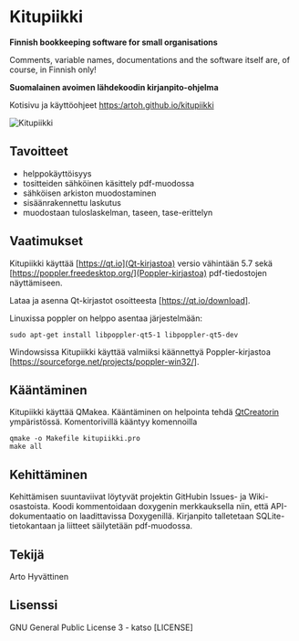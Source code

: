 # Kitupiikki

**Finnish bookkeeping software for small organisations**

Comments, variable names, documentations and the software itself are, of course, in Finnish only!


**Suomalainen avoimen lähdekoodin kirjanpito-ohjelma**

Kotisivu ja käyttöohjeet [https:/artoh.github.io/kitupiikki](https://artoh.github.io/kitupiikki)

![Kitupiikki](https://raw.githubusercontent.com/artoh/kitupiikki/master/kitupiikki/pic/aboutpossu.png)

## Tavoitteet

- helppokäyttöisyys
- tositteiden sähköinen käsittely pdf-muodossa
- sähköisen arkiston muodostaminen
- sisäänrakennettu laskutus
- muodostaan tuloslaskelman, taseen, tase-erittelyn

## Vaatimukset
Kitupiikki käyttää [https://qt.io](Qt-kirjastoa) versio vähintään 5.7 sekä [https://poppler.freedesktop.org/](Poppler-kirjastoa) pdf-tiedostojen näyttämiseen.

Lataa ja asenna Qt-kirjastot osoitteesta [https://qt.io/download].

Linuxissa poppler on helppo asentaa järjestelmään:
    
    sudo apt-get install libpoppler-qt5-1 libpoppler-qt5-dev

Windowsissa Kitupiikki käyttää valmiiksi käännettyä Poppler-kirjastoa [https://sourceforge.net/projects/poppler-win32/].

## Kääntäminen

Kitupiikki käyttää QMakea. Kääntäminen on helpointa tehdä [QtCreatorin](http://doc.qt.io/qtcreator/) ympäristössä. Komentorivillä kääntyy komennoilla

    qmake -o Makefile kitupiikki.pro
    make all
    
## Kehittäminen

Kehittämisen suuntaviivat löytyvät projektin GitHubin Issues- ja Wiki-osastoista. Koodi kommentoidaan doxygenin merkkauksella niin, että API-dokumentaatio on laadittavissa Doxygenillä. Kirjanpito talletetaan SQLite-tietokantaan ja liitteet säilytetään pdf-muodossa.

## Tekijä

Arto Hyvättinen

## Lisenssi

GNU General Public License 3 - katso [LICENSE]


